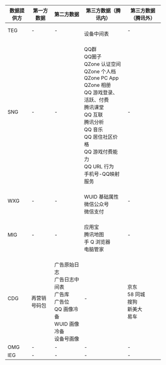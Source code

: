 | 数据提供方 | 第一方数据        | 第二方数据                                                                                                        | 第三方数据（腾讯内）                                                                                                                                                                                                                                               | 第三方数据（腾讯外）                                   |
|------------|-------------------|-------------------------------------------------------------------------------------------------------------------|--------------------------------------------------------------------------------------------------------------------------------------------------------------------------------------------------------------------------------------------------------------------|--------------------------------------------------------|
| TEG        | -                 | -                                                                                                                 | <br> 设备中间表                                                                                                                                                                                                                                                    | -                                                      |
| SNG        | -                 | -                                                                                                                 | <br> QQ群 <br> QQ圈子 <br> QZone 认证空间 <br> QZone 个人档 <br> QZone PC App <br> QZone 相册 <br> QQ 游戏登录、活跃、付费 <br> 腾讯课堂 <br> QQ 互联 <br> 腾讯分析 <br> QQ 音乐 <br> QQ 居住社区价格 <br> QQ 游戏付费能力 <br> QQ URL 行为 <br> 手机号-QQ映射服务 | -                                                      |
| WXG        | -                 | -                                                                                                                 | <br> WUID 基础属性 <br> 微信公众号 <br> 微信支付                                                                                                                                                                                                                   | -                                                      |
| MIG        | -                 | -                                                                                                                 | <br> 应用宝 <br> 腾讯地图 <br> 手 Q 浏览器 <br> 电脑管家                                                                                                                                                                                                           | -                                                      |
| CDG        | <br> 再营销号码包 | <br> 广告原始日志 <br> 广告日志中间表 <br> 广告库 <br> 广告位 <br> QQ 画像冷备 <br> WUID 画像冷备 <br> 设备号画像 | -                                                                                                                                                                                                                                                                  | <br> 京东 <br> 58 同城 <br> 搜狗 <br> 新美大 <br> 易车 |
| OMG        | -                 | -                                                                                                                 | -                                                                                                                                                                                                                                                                  | -                                                      |
| IEG        | -                 | -                                                                                                                 | -                                                                                                                                                                                                                                                                  | -                                                      |

